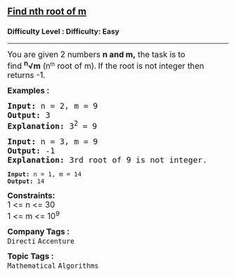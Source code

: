 <h2><a href="https://www.geeksforgeeks.org/problems/find-nth-root-of-m5843/1?utm_source=youtube&utm_medium=collab_striver_ytdescription&utm_campaign=find-nth-root-of-m">Find nth root of m</a></h2><h3>Difficulty Level : Difficulty: Easy</h3><hr><div class="problems_problem_content__Xm_eO" style="user-select: auto;"><p style="user-select: auto;"><span style="font-size: 18px; user-select: auto;">Y</span><span style="font-size: 18px; user-select: auto;">ou are given 2 numbers&nbsp;</span><strong style="font-size: 18px; user-select: auto;">n and m,</strong><span style="font-size: 18px; user-select: auto;">&nbsp;the task is to find&nbsp;</span><strong style="font-size: 18px; user-select: auto;"><sup style="user-select: auto;">n</sup>√m</strong><span style="font-size: 18px; user-select: auto;">&nbsp;(n</span><sup style="user-select: auto;">th</sup><span style="font-size: 18px; user-select: auto;">&nbsp;root of m).</span>&nbsp;<span style="font-size: 18px; user-select: auto;">If the root is not integer then returns -1.</span></p>
<p style="user-select: auto;"><span style="font-size: 18px; user-select: auto;"><strong style="user-select: auto;">Examples :</strong></span></p>
<pre style="user-select: auto;"><span style="font-size: 18px; user-select: auto;"><strong style="user-select: auto;">Input: </strong>n = 2, m = 9
<strong style="user-select: auto;">Output: </strong>3
<strong style="user-select: auto;">Explanation: </strong>3<sup style="user-select: auto;">2</sup>&nbsp;= 9</span>
</pre>
<pre style="user-select: auto;"><span style="font-size: 18px; user-select: auto;"><strong style="user-select: auto;">Input: </strong>n = 3, m = 9
<strong style="user-select: auto;">Output: </strong>-1
<strong style="user-select: auto;">Explanation: </strong>3rd root of 9 is not integer.<br style="user-select: auto;"></span></pre>
<pre style="user-select: auto;"><strong style="user-select: auto;">Input: </strong>n = 1, m = 14
<strong style="user-select: auto;">Output: </strong>14</pre>
<p style="user-select: auto;"><span style="font-size: 18px; user-select: auto;"><strong style="user-select: auto;">Constraints:</strong><br style="user-select: auto;">1 &lt;= n &lt;= 30</span><br style="user-select: auto;"><span style="font-size: 18px; user-select: auto;">1 &lt;= m &lt;= 10<sup style="user-select: auto;">9</sup></span></p></div><p><span style=font-size:18px><strong>Company Tags : </strong><br><code>Directi</code>&nbsp;<code>Accenture</code>&nbsp;<br><p><span style=font-size:18px><strong>Topic Tags : </strong><br><code>Mathematical</code>&nbsp;<code>Algorithms</code>&nbsp;